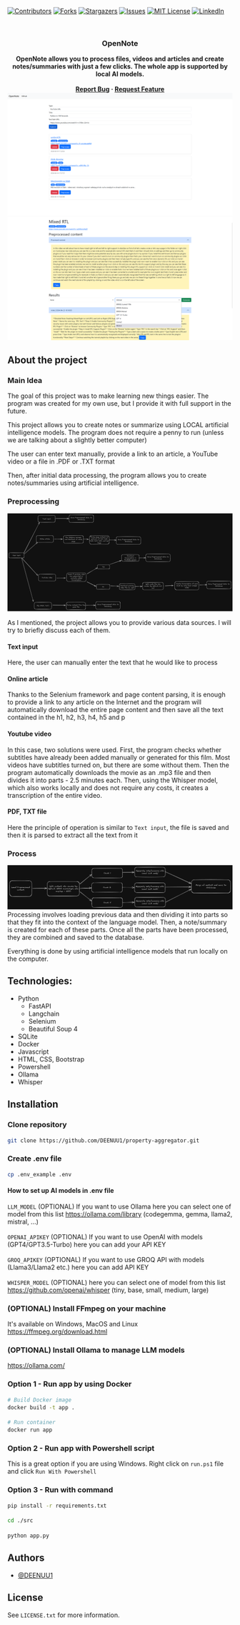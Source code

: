 [![Contributors][contributors-shield]][contributors-url]
[![Forks][forks-shield]][forks-url]
[![Stargazers][stars-shield]][stars-url]
[![Issues][issues-shield]][issues-url]
[![MIT License][license-shield]][license-url]
[![LinkedIn][linkedin-shield]][linkedin-url]



<br />
<div align="center">
  <h3 align="center">OpenNote</h3>
  <strong align="center">
    OpenNote allows you to process files, videos and articles and create notes/summaries with just a few clicks. The whole app is supported by local AI models.
    <br />
    <br />
    <a href="https://github.com/DEENUU1/OpenNote/issues">Report Bug</a>
    ·
    <a href="https://github.com/DEENUU1/OpenNote/issues">Request Feature</a>
  </strong>
</div>

<img src="assets/home.png" alt="home_page"/>
<img src="assets/results.png" alt="details_page"/>


## About the project

### Main Idea 
The goal of this project was to make learning new things easier. The program was created for my own use, but I provide it with full support in the future.

This project allows you to create notes or summarize using LOCAL artificial intelligence models. The program does not require a penny to run (unless we are talking about a slightly better computer)

The user can enter text manually, provide a link to an article, a YouTube video or a file in .PDF or .TXT format

Then, after initial data processing, the program allows you to create notes/summaries using artificial intelligence.

### Preprocessing
<img src="assets/preprocess.png" alt="preprocess_architecture"/>

As I mentioned, the project allows you to provide various data sources. I will try to briefly discuss each of them.

#### Text input
Here, the user can manually enter the text that he would like to process

#### Online article
Thanks to the Selenium framework and page content parsing, it is enough to provide a link to any article on the Internet and the program will automatically download the entire page content and then save all the text contained in the h1, h2, h3, h4, h5 and p

#### Youtube video
In this case, two solutions were used.
First, the program checks whether subtitles have already been added manually or generated for this film. Most videos have subtitles turned on, but there are some without them. Then the program automatically downloads the movie as an .mp3 file and then divides it into parts - 2.5 minutes each.
Then, using the Whisper model, which also works locally and does not require any costs, it creates a transcription of the entire video.

#### PDF, TXT file
Here the principle of operation is similar to `Text input`, the file is saved and then it is parsed to extract all the text from it

### Process
<img src="assets/process.png" alt="process_architecture"/>
Processing involves loading previous data and then dividing it into parts so that they fit into the context of the language model. Then, a note/summary is created for each of these parts.
Once all the parts have been processed, they are combined and saved to the database.

Everything is done by using artificial intelligence models that run locally on the computer.

## Technologies:
- Python
    - FastAPI
    - Langchain
    - Selenium
    - Beautiful Soup 4
- SQLite
- Docker
- Javascript
- HTML, CSS, Bootstrap
- Powershell
- Ollama
- Whisper 

## Installation

### Clone repository
```bash
git clone https://github.com/DEENUU1/property-aggregator.git
```

### Create .env file
```bash
cp .env_example .env
```

#### How to set up AI models in .env file
`LLM_MODEL` (OPTIONAL) If you want to use Ollama here you can select one of model from this list https://ollama.com/library (codegemma, gemma, llama2, mistral, ...) <br><br>
`OPENAI_APIKEY` (OPTIONAL) If you want to use OpenAI with models (GPT4/GPT3.5-Turbo) here you can add your API KEY <br><br>
`GROQ_APIKEY` (OPTIONAL) If you want to use GROQ API with models (Llama3/Llama2 etc.) here you can add API KEY <br><br>
`WHISPER_MODEL` (OPTIONAL)  here you can select one of model from this list https://github.com/openai/whisper (tiny, base, small, medium, large) <br>

### (OPTIONAL)  Install FFmpeg on your machine
It's available on Windows, MacOS and Linux
https://ffmpeg.org/download.html

### (OPTIONAL)  Install Ollama to manage LLM models
https://ollama.com/


### Option 1 - Run app by using Docker
```bash
# Build Docker image
docker build -t app .

# Run container
docker run app
```

### Option 2 - Run app with Powershell script
This is a great option if you are using Windows.
Right click on `run.ps1` file and click `Run With Powershell`


### Option 3 - Run with command 
```bash
pip install -r requirements.txt

cd ./src

python app.py
```

## Authors

- [@DEENUU1](https://www.github.com/DEENUU1)

<!-- LICENSE -->

## License

See `LICENSE.txt` for more information.


<!-- MARKDOWN LINKS & IMAGES -->
<!-- https://www.markdownguide.org/basic-syntax/#reference-style-links -->

[contributors-shield]: https://img.shields.io/github/contributors/DEENUU1/OpenNote.svg?style=for-the-badge

[contributors-url]: https://github.com/DEENUU1/OpenNote/graphs/contributors

[forks-shield]: https://img.shields.io/github/forks/DEENUU1/OpenNote.svg?style=for-the-badge

[forks-url]: https://github.com/DEENUU1/OpenNote/network/members

[stars-shield]: https://img.shields.io/github/stars/DEENUU1/OpenNote.svg?style=for-the-badge

[stars-url]: https://github.com/DEENUU1/OpenNote/stargazers

[issues-shield]: https://img.shields.io/github/issues/DEENUU1/OpenNote.svg?style=for-the-badge

[issues-url]: https://github.com/DEENUU1/OpenNote/issues

[license-shield]: https://img.shields.io/github/license/DEENUU1/OpenNote.svg?style=for-the-badge

[license-url]: https://github.com/DEENUU1/OpenNote/blob/master/LICENSE.txt

[linkedin-shield]: https://img.shields.io/badge/-LinkedIn-black.svg?style=for-the-badge&logo=linkedin&colorB=555

[linkedin-url]: https://linkedin.com/in/kacper-wlodarczyk

[basic]: https://github.com/DEENUU1/OpenNote/blob/main/assets/v1_2/basic.gif?raw=true

[full]: https://github.com/DEENUU1/OpenNote/blob/main/assets/v1_2/full.gif?raw=true

[search]: https://github.com/DEENUU1/OpenNote/blob/main/assets/v1_2/search.gif?raw=true
